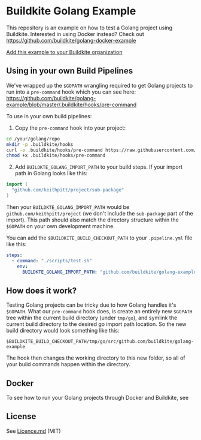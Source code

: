 # Buildkite Golang Example

This repository is an example on how to test a Golang project using Buildkite.
Interested in using Docker instead? Check out
https://github.com/buildkite/golang-docker-example

[Add this example to your Buildkite organization](https://buildkite.com/new)

## Using in your own Build Pipelines

We've wrapped up the `$GOPATH` wrangling required to get Golang projects to run
into a `pre-command` hook which you can see here:
https://github.com/buildkite/golang-example/blob/master/.buildkite/hooks/pre-command

To use in your own build pipelines:

1. Copy the `pre-command` hook into your project:

```sh
cd /your/golang/repo
mkdir -p .buildkite/hooks
curl -o .buildkite/hooks/pre-command https://raw.githubusercontent.com/buildkite/golang-example/master/.buildkite/hooks/pre-command
chmod +x .buildkite/hooks/pre-command
```

2. Add `BUILDKTE_GOLANG_IMPORT_PATH` to your build steps. If your import path in Golang looks like this:

```go
import (
  "github.com/keithpitt/project/sub-package"
)
```

Then your `BUILDKTE_GOLANG_IMPORT_PATH` would be `github.com/keithpitt/project`
(we don't include the `sub-package` part of the import). This path should also match
the directory structure within the `$GOPATH` on your own development machine.

You can add the `$BUILDKITE_BUILD_CHECKOUT_PATH` to your `.pipeline.yml` file like this:

```yml
steps:
  - command: "./scripts/test.sh"
    env:
      BUILDKTE_GOLANG_IMPORT_PATH: "github.com/buildkite/golang-example"
```

## How does it work?

Testing Golang projects can be tricky due to how Golang handles it's `$GOPATH`.
What our `pre-command` hook does, is create an entirely new `$GOPATH` tree
within the current build directory (under `tmp/go`), and symlink the current
build directory to the desired go import path location. So the new build
directory would look something like this:

`$BUILDKITE_BUILD_CHECKOUT_PATH/tmp/go/src/github.com/buildkite/golang-example`

The hook then changes the working directory to this new folder, so all of your
build commands happen within the directory.

## Docker

To see how to run your Golang projects through Docker and Buildkite, see

## License

See [Licence.md](Licence.md) (MIT)

